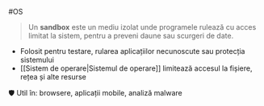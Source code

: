  #OS

> Un **sandbox** este un mediu izolat unde programele rulează cu acces limitat la sistem, pentru a preveni daune sau scurgeri de date.

- Folosit pentru testare, rularea aplicațiilor necunoscute sau protecția sistemului
- [[Sistem de operare|Sistemul de operare]] limitează accesul la fișiere, rețea și alte resurse

🛡 Util în: browsere, aplicații mobile, analiză malware